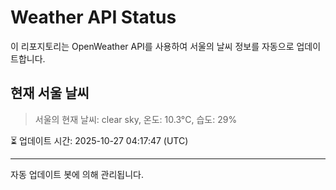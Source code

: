 
# Weather API Status

이 리포지토리는 OpenWeather API를 사용하여 서울의 날씨 정보를 자동으로 업데이트합니다.

## 현재 서울 날씨
> 서울의 현재 날씨: clear sky, 온도: 10.3°C, 습도: 29%

⏳ 업데이트 시간: 2025-10-27 04:17:47 (UTC)

---
자동 업데이트 봇에 의해 관리됩니다.
